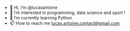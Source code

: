 - 👋 Hi, I’m @lucasantoine
- 👀 I’m interested in programming, data science and sport !
- 🌱 I’m currently learning Python
- 📫 How to reach me <a href = "mailto: lucas.antoine.contact@gmail.com">lucas.antoine.contact@gmail.com</a>

<!---
lucasantoine/lucasantoine is a ✨ special ✨ repository because its `README.md` (this file) appears on your GitHub profile.
You can click the Preview link to take a look at your changes.
--->
